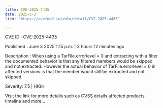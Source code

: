 ```yaml
---
title: CVE-2025-4435
date: 2025-6-3
lien: "https://cvefeed.io/vuln/detail/CVE-2025-4435"

---
```


CVE ID : CVE-2025-4435

Published :  June 3
2025
1:15 p.m. | 3 hours
12 minutes ago

Description : When using a TarFile.errorlevel = 0 and extracting with a filter the documented behavior is that any filtered members would be skipped and not extracted. However the actual behavior of TarFile.errorlevel = 0 in affected versions is that the member would still be extracted and not skipped.

Severity: 7.5 | HIGH

Visit the link for more details
such as CVSS details
affected products
timeline
and more...

